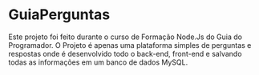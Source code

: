 # GuiaPerguntas
Este projeto foi feito durante o curso de Formação Node.Js do Guia do Programador.
O Projeto é apenas uma plataforma simples de perguntas e respostas onde é desenvolvido todo o back-end, front-end e salvando todas as informações em um banco de dados MySQL.
